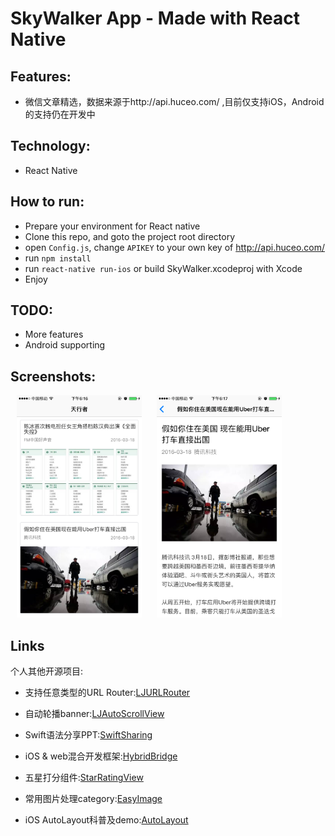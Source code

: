 SkyWalker App - Made with React Native
===========

Features:
-------
- 微信文章精选，数据来源于http://api.huceo.com/ ,目前仅支持iOS，Android的支持仍在开发中

Technology:
-----------
- React Native

How to run:
-------
- Prepare your environment for React native
- Clone this repo, and goto the project root directory
- open `Config.js`, change `APIKEY` to your own key of http://api.huceo.com/
- run `npm install`
- run `react-native run-ios` or build SkyWalker.xcodeproj with Xcode
- Enjoy

TODO:
----------
- More features
- Android supporting

Screenshots:
-----------
<img src="ScreenShots/home.jpg" alt="首页" width="200px" hspace="10"/>
<img src="ScreenShots/detail.jpg" alt="详情页" width="200px" hspace="10"/>

Links
-------------
个人其他开源项目:

- 支持任意类型的URL Router:[LJURLRouter]

- 自动轮播banner:[LJAutoScrollView]

- Swift语法分享PPT:[SwiftSharing]

- iOS \& web混合开发框架:[HybridBridge]

- 五星打分组件:[StarRatingView]

- 常用图片处理category:[EasyImage]

- iOS AutoLayout科普及demo:[AutoLayout]


[LJAutoScrollView]:https://github.com/liaojinxing/LJAutoScrollView
[V2EXClient]:https://github.com/liaojinxing/V2EXClient
[SwiftSharing]:https://github.com/liaojinxing/SwiftSharing
[StarRatingView]:https://github.com/liaojinxing/StarRatingView
[HybridBridge]:https://github.com/liaojinxing/HybridBridge
[RichStyleLabel]:https://github.com/liaojinxing/RichStyleLabel
[EasyImage]:https://github.com/liaojinxing/EasyImage
[AutoLayout]:https://github.com/liaojinxing/Autolayout
[LJURLRouter]:https://github.com/liaojinxing/LJURLRouter
[Voice2Note]:https://github.com/liaojinxing/Voice2Note
